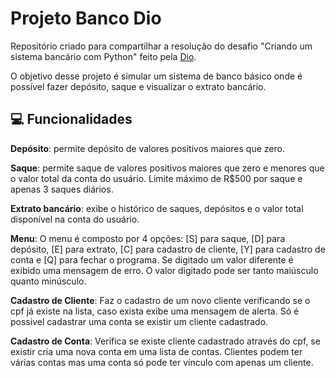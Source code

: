 # **Projeto Banco Dio**

Repositório criado para compartilhar a resolução do desafio "Criando um sistema bancário com Python" feito pela [Dio](https://web.dio.me/home). 

O objetivo desse projeto é simular um sistema de banco básico onde é possível fazer depósito, saque e visualizar o extrato bancário.

## 💻 Funcionalidades
**Depósito**: permite depósito de valores positivos maiores que zero.

**Saque**: permite saque de valores positivos maiores que zero e menores que o valor total da conta do usuário. Limite máximo de R$500 por saque e apenas 3 saques diários.

**Extrato bancário**: exibe o histórico de saques, depósitos e o valor total disponível na conta do usuário.

**Menu**:
O menu é composto por 4 opções:
[S] para saque, [D] para depósito, [E] para extrato, [C] para cadastro de cliente, [Y] para cadastro de conta e [Q] para fechar o programa. Se digitado um valor diferente é exibido uma mensagem de erro. O valor digitado pode ser tanto maiúsculo quanto minúsculo.

**Cadastro de Cliente**: Faz o cadastro de um novo cliente verificando se o cpf já existe na lista, caso exista exibe uma mensagem de alerta. Só é possivel cadastrar uma conta se existir um cliente cadastrado.

**Cadastro de Conta**: Verifica se existe cliente cadastrado através do cpf, se existir cria uma nova conta em uma lista de contas. Clientes podem ter várias contas mas uma conta só pode ter vínculo com apenas um cliente.

